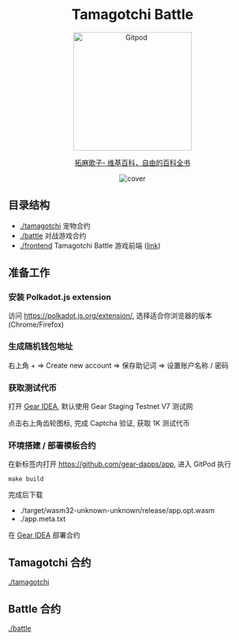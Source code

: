 <div align="center">

  # Tamagotchi Battle

  <a href="https://gitpod.io/#https://github.com/btwiuse/tamagotchi-battle" target="_blank">
    <img src="https://gitpod.io/button/open-in-gitpod.svg" width="240" alt="Gitpod">
  </a>

  [拓麻歌子- 维基百科，自由的百科全书](https://zh.wikipedia.org/zh-hans/塔麻可吉)

  ![cover](https://i.imgur.com/mgY2VVW.jpg)

</div>

## 目录结构

- [./tamagotchi](./tamagotchi) 宠物合约
- [./battle](./battle) 对战游戏合约
- [./frontend](./frontend) Tamagotchi Battle 游戏前端 ([link](https://tamagotchi-battle.vercel.app))

## 准备工作

### 安装 Polkadot.js extension

访问 https://polkadot.js.org/extension/, 选择适合你浏览器的版本 (Chrome/Firefox)

### 生成随机钱包地址

右上角 + => Create new account => 保存助记词 => 设置账户名称 / 密码

### 获取测试代币

打开 [Gear IDEA](https://idea.gear-tech.io/), 默认使用 Gear Staging Testnet V7 测试网

点击右上角齿轮图标, 完成 Captcha 验证, 获取 1K 测试代币

### 环境搭建 / 部署模板合约

在新标签内打开 https://github.com/gear-dapps/app, 进入 GitPod 执行

```
make build
```

完成后下载

- ./target/wasm32-unknown-unknown/release/app.opt.wasm
- ./app.meta.txt

在 [Gear IDEA](https://idea.gear-tech.io/) 部署合约

## Tamagotchi 合约

[./tamagotchi](./tamagotchi)

## Battle 合约

[./battle](./battle)
